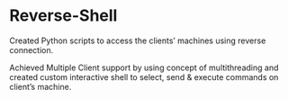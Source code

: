 # Reverse-Shell
Created Python scripts to access the clients’ machines using reverse connection.

Achieved Multiple Client support by using concept of multithreading and created custom interactive shell to select, send & execute commands on client’s machine.
